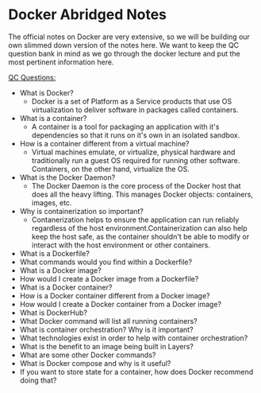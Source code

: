 # Docker Abridged Notes
The official notes on Docker are very extensive, so we will be building our own slimmed down version of the notes here. We want to keep the QC question bank in mind as we go through the docker lecture and put the most pertinent information here.

[QC Questions:](./../../qc-study/qc-docker.md)
 - What is Docker?
   - Docker is a set of Platform as a Service products that use OS virtualization to deliver software in packages called containers.
 - What is a container?
   - A container is a tool for packaging an application with it's dependencies so that it runs on it's own in an isolated sandbox. 
 - How is a container different from a virtual machine?
   - Virtual machines emulate, or virtualize, physical hardware and traditionally run a guest OS required for running other software. Containers, on the other hand, virtualize the OS.
 - What is the Docker Daemon?
   - The Docker Daemon is the core process of the Docker host that does all the heavy lifting. This manages Docker objects: containers, images, etc. 
 - Why is containerization so important?
   - Contanerization helps to ensure the application can run reliably regardless of the host environment.Containerization can also help keep the host safe, as the container shouldn't be able to modify or interact with the host environment or other containers.
 - What is a Dockerfile?
 - What commands would you find within a Dockerfile?
 - What is a Docker image?
 - How would I create a Docker image from a Dockerfile?
 - What is a Docker container?
 - How is a Docker container different from a Docker image?
 - How would I create a Docker container from a Docker image?
 - What is DockerHub?
 - What Docker command will list all running containers?
 - What is container orchestration? Why is it important?
 - What technologies exist in order to help with container orchestration?
 - What is the benefit to an image being built in Layers?
 - What are some other Docker commands?
 - What is Docker compose and why is it useful?
 - If you want to store state for a container, how does Docker recommend doing that?
